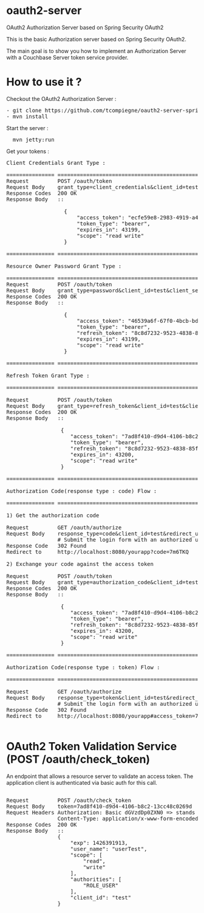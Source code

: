 # oauth2-server
OAuth2 Authorization Server based on Spring Security OAuth2

This is the basic Authorization server based on Spring Security OAuth2.

The main goal is to show you how to implement an Authorization Server with a Couchbase Server token service provider.

How to use it ?
==============================

Checkout the OAuth2 Authorization Server :

<pre>
- git clone https://github.com/tcompiegne/oauth2-server-spring-couchbase.git
- mvn install
</pre>

Start the server : 

<pre>
  mvn jetty:run
</pre>

Get your tokens :

<pre>
Client Credentials Grant Type :

=============== =================================================
Request         POST /oauth/token
Request Body    grant_type=client_credentials&client_id=test&client_secret=test
Response Codes  200 OK
Response Body   ::

                  {
                      "access_token": "ecfe59e8-2983-4919-a44a-039766ed1c45",
                      "token_type": "bearer",
                      "expires_in": 43199,
                      "scope": "read write"
                  }

=============== =================================================

Resource Owner Password Grant Type :

=============== =================================================
Request         POST /oauth/token
Request Body    grant_type=password&client_id=test&client_secret=test&username=userTest&password=userTest
Response Codes  200 OK
Response Body   ::

                  {
                      "access_token": "46539a6f-67f0-4bcb-bdef-89e3794825f5",
                      "token_type": "bearer",
                      "refresh_token": "8c8d7232-9523-4838-85f7-14cb3aaa174c",
                      "expires_in": 43199,
                      "scope": "read write"
                  }

=============== =================================================

Refresh Token Grant Type :

=============== =================================================

Request         POST /oauth/token
Request Body    grant_type=refresh_token&client_id=test&client_secret=test&refresh_token=8c8d7232-9523-4838-85f7-14cb3aaa174c
Response Codes  200 OK
Response Body   ::

                 {
				    "access_token": "7ad8f410-d9d4-4106-b8c2-13cc48c0269d",
				    "token_type": "bearer",
				    "refresh_token": "8c8d7232-9523-4838-85f7-14cb3aaa174c",
				    "expires_in": 43200,
				    "scope": "read write"
				 }

=============== =================================================

Authorization Code(response type : code) Flow :

=============== =================================================

1) Get the authorization code

Request			GET /oauth/authorize
Request Body    response_type=code&client_id=test&redirect_uri=http://localhost:8080/yourapp
				# Submit the login form with an authorized user
Response Code	302 Found
Redirect to 	http://localhost:8080/yourapp?code=7m6TKQ
					
2) Exchange your code against the access token

Request			POST /oauth/token
Request Body	grant_type=authorization_code&client_id=test&code=7m6TKQ&redirect_uri=http://localhost:8080/yourapp
Response Codes  200 OK
Response Body   ::

                 {
				    "access_token": "7ad8f410-d9d4-4106-b8c2-13cc48c0269d",
				    "token_type": "bearer",
				    "refresh_token": "8c8d7232-9523-4838-85f7-14cb3aaa174c",
				    "expires_in": 43200,
				    "scope": "read write"
				 }
				 
=============== =================================================

Authorization Code(response type : token) Flow :

=============== =================================================

Request			GET /oauth/authorize
Request Body    response_type=token&client_id=test&redirect_uri=http://localhost:8080/yourapp
				# Submit the login form with an authorized user
Response Code	302 Found
Redirect to 	http://localhost:8080/yourapp#access_token=7ad8f410-d9d4-4106-b8c2-13cc48c0269d&token_type=bearer&expires_in=42634&scope=read%20write

</pre>

OAuth2 Token Validation Service (POST /oauth/check_token)
===================================

An endpoint that allows a resource server to validate an access token. The application client is authenticated via basic auth for this call.

<pre>

Request			POST /oauth/check_token
Request Body	token=7ad8f410-d9d4-4106-b8c2-13cc48c0269d
Request Headers Authorization: Basic dGVzdDp0ZXN0 => stands for Base64.encode(client_id:client_secret)
				Content-Type: application/x-www-form-encoded
Response Codes  200 OK
Response Body   ::
                {
				    "exp": 1426391913,
				    "user_name": "userTest",
				    "scope": [
				        "read",
				        "write"
				    ],
				    "authorities": [
				        "ROLE_USER"
				    ],
				    "client_id": "test"
				}
</pre>